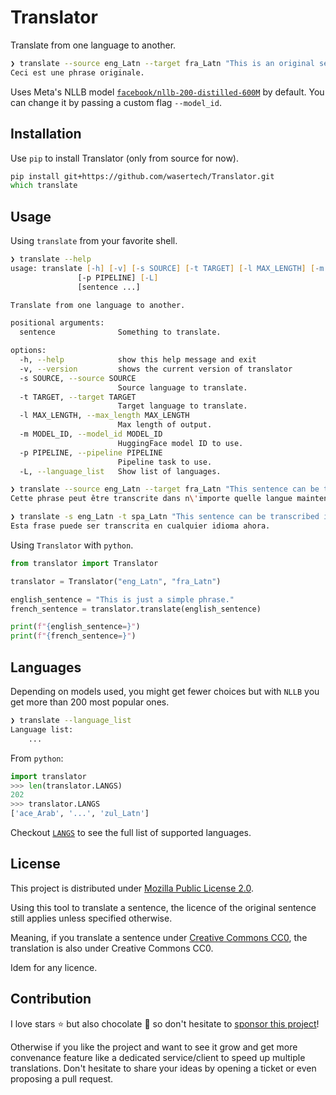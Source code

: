 # Translator
Translate from one language to another.

```zsh
❯ translate --source eng_Latn --target fra_Latn "This is an original sentence."
Ceci est une phrase originale.
```

Uses Meta's NLLB model [`facebook/nllb-200-distilled-600M`](https://huggingface.co/facebook/nllb-200-distilled-600M) by default. You can change it by passing a custom flag `--model_id`.


## Installation

Use `pip` to install Translator (only from source for now).

```zsh
pip install git+https://github.com/wasertech/Translator.git
which translate
```

## Usage

Using `translate` from your favorite shell.

```zsh
❯ translate --help
usage: translate [-h] [-v] [-s SOURCE] [-t TARGET] [-l MAX_LENGTH] [-m MODEL_ID]
               [-p PIPELINE] [-L]
               [sentence ...]

Translate from one language to another.

positional arguments:
  sentence              Something to translate.

options:
  -h, --help            show this help message and exit
  -v, --version         shows the current version of translator
  -s SOURCE, --source SOURCE
                        Source language to translate.
  -t TARGET, --target TARGET
                        Target language to translate.
  -l MAX_LENGTH, --max_length MAX_LENGTH
                        Max length of output.
  -m MODEL_ID, --model_id MODEL_ID
                        HuggingFace model ID to use.
  -p PIPELINE, --pipeline PIPELINE
                        Pipeline task to use.
  -L, --language_list   Show list of languages.

❯ translate --source eng_Latn --target fra_Latn "This sentence can be transcribed in any language now."
Cette phrase peut être transcrite dans n\'importe quelle langue maintenant.

❯ translate -s eng_Latn -t spa_Latn "This sentence can be transcribed in any language now."
Esta frase puede ser transcrita en cualquier idioma ahora.
```

Using `Translator` with `python`.

```python
from translator import Translator

translator = Translator("eng_Latn", "fra_Latn")

english_sentence = "This is just a simple phrase."
french_sentence = translator.translate(english_sentence)

print(f"{english_sentence=}")
print(f"{french_sentence=}")
```

## Languages

Depending on models used, you might get fewer choices but with `NLLB` you get more than 200 most popular ones.

```zsh
❯ translate --language_list
Language list:
    ...
```

From `python`:
```python
import translator
>>> len(translator.LANGS)
202
>>> translator.LANGS
['ace_Arab', '...', 'zul_Latn']
```

Checkout [`LANGS`](translator/__init__.py) to see the full list of supported languages.

## License

This project is distributed under [Mozilla Public License 2.0](LICENSE).

Using this tool to translate a sentence, the licence of the original sentence still applies unless specified otherwise.

Meaning, if you translate a sentence under [Creative Commons CC0](https://creativecommons.org/share-your-work/public-domain/cc0/), the translation is also under Creative Commons CC0.

Idem for any licence.

## Contribution

I love stars ⭐ but also chocolate 🍫 so don't hesitate to [sponsor this project](https://github.com/sponsors/wasertech)!

Otherwise if you like the project and want to see it grow and get more convenance feature like a dedicated service/client to speed up multiple translations. Don't hesitate to share your ideas by opening a ticket or even proposing a pull request.